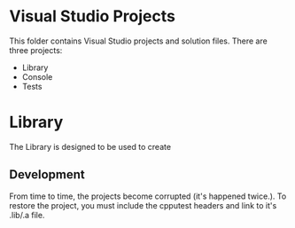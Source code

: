 # Visual Studio Projects
This folder contains Visual Studio projects and solution files. There are three projects:

* Library
* Console
* Tests

# Library
The Library is designed to be used to create

## Development
From time to time, the projects become corrupted (it's happened twice.). To
restore the project, you must include the cpputest headers and link to it's
.lib/.a file.
